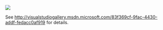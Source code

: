 ![](AttachToAnything/raw/master/AttachToAnything/screenshot-toolbar.png)

See http://visualstudiogallery.msdn.microsoft.com/83f369cf-9fac-4430-addf-fedacc0af919 for details.